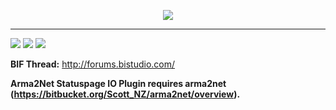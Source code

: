 <p align="center">
  <img src="https://dka575ofm4ao0.cloudfront.net/assets/pages/front-facing/contact/logo_on_light-96a80116859e63816abaebc51a42f110.png" />
</p>

---

![](http://img.shields.io/badge/release-1.0.0-green.svg) 
![](http://img.shields.io/badge/download-11%20kb-blue.svg) 
![](http://img.shields.io/badge/license-GPLv3-red.svg)



**BIF Thread:** http://forums.bistudio.com/

**Arma2Net Statuspage IO Plugin requires arma2net (https://bitbucket.org/Scott_NZ/arma2net/overview).**

